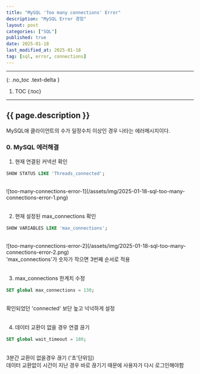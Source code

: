 ```yaml
---
title: "MySQL 'Too many connections' Error"
description: "MySQL Error 경험"
layout: post
categories: ["SQL"]
published: true
date: 2025-01-18
last_modified_at: 2025-01-18
tag: [sql, error, connections]
---
```

---
{: .no_toc .text-delta }

1. TOC
{:toc}
---

<!-- 글의 제목은 ##
    나머지 큰 제목은 ###
    이후 나머지는 3개이상 -->

## {{ page.description }}
MySQL애 클라이언트의 수가 일정수치 이상인 경우 나타는 에러메시지이다.
<br>

### 0. MySQL 에러해결
1. 현재 연결된 커넥션 확인
```sql
SHOW STATUS LIKE 'Threads_connected';
```
<br>
![too-many-connections-error-1](/assets/img/2025-01-18-sql-too-many-connections-error-1.png)<br><br>

2. 현재 설정된 max_connections 확인
```sql
SHOW VARIABLES LIKE 'max_connections';
```
<br>
![too-many-connections-error-2](/assets/img/2025-01-18-sql-too-many-connections-error-2.png)<br>
'max_connections'가 숫자가 작으면 3번째 순서로 적용<br>
<br>

3. max_connections 한계치 수정
```sql
SET global max_connections = 130;
```
<br>
확인되었던 'connected' 보단 높고 넉넉하게 설정<br>
<br>

4. 데이터 교환이 없을 경우 연결 끊기
```sql
SET global wait_timeout = 180;
```
<br>
3분간 교환이 없을경우 끊기 ('초'단위임)
<br>
데이터 교환없이 시간이 지난 경우 바로 끊기기 때문에 사용자가 다시 로그인해야함
<br>
<br>